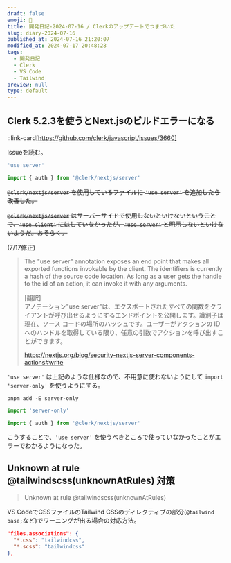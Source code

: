 ```yaml
---
draft: false
emoji: 🐻
title: 開発日記-2024-07-16 / Clerkのアップデートでつまづいた
slug: diary-2024-07-16
published_at: 2024-07-16 21:20:07
modified_at: 2024-07-17 20:48:28
tags:
  - 開発日記
  - Clerk
  - VS Code
  - Tailwind
preview: null
type: default
---
```


## Clerk 5.2.3を使うとNext.jsのビルドエラーになる

::link-card[https://github.com/clerk/javascript/issues/3660]

Issueを読む。

```typescript
'use server'

import { auth } from '@clerk/nextjs/server'
```

~~`@clerk/nextjs/server` を使用しているファイルに `'use server'` を追加したら改善した。~~

~~`@clerk/nextjs/server` はサーバーサイドで使用しないといけないということで、`'use client'` にはしていなかったが、`'use server'` と明示しないといけないようだ。おそらく。~~

(7/17修正)

> The "use server" annotation exposes an end point that makes all exported functions invokable by the client. The identifiers is currently a hash of the source code location. As long as a user gets the handle to the id of an action, it can invoke it with any arguments.
>
> [翻訳]  
> アノテーション"use server"は、エクスポートされたすべての関数をクライアントが呼び出せるようにするエンドポイントを公開します。識別子は現在、ソース コードの場所のハッシュです。ユーザーがアクションの ID へのハンドルを取得している限り、任意の引数でアクションを呼び出すことができます。
>
> https://nextjs.org/blog/security-nextjs-server-components-actions#write

`'use server'` は上記のような仕様なので、不用意に使わないようにして `import 'server-only'` を使うようにする。

```sh:Terminal
pnpm add -E server-only
```

```typescript
import 'server-only'

import { auth } from '@clerk/nextjs/server'
```

こうすることで、`'use server'` を使うべきところで使っていなかったことがエラーでわかるようになった。

## Unknown at rule @tailwindscss(unknownAtRules) 対策

> Unknown at rule @tailwindscss(unknownAtRules)

VS CodeでCSSファイルのTailwind CSSのディレクティブの部分(`@tailwind base;`など)でワーニングが出る場合の対応方法。

```json:.vscode/settings.json
"files.associations": {
  "*.css": "tailwindcss",
  "*.scss": "tailwindcss"
},
```
